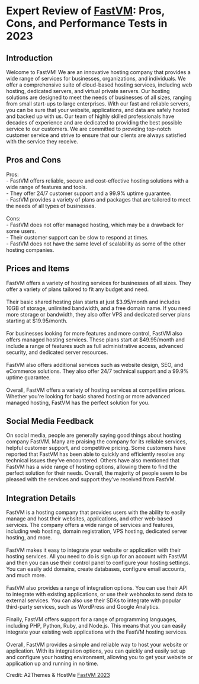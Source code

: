 <h1>Expert Review of <a href="https://a2themes.com/fastvm-reviews">FastVM</a>: Pros, Cons, and Performance Tests in 2023</h1>
<h2>Introduction</h2>
Welcome to FastVM! We are an innovative hosting company that provides a wide range of services for businesses, organizations, and individuals. We offer a comprehensive suite of cloud-based hosting services, including web hosting, dedicated servers, and virtual private servers. Our hosting solutions are designed to meet the needs of businesses of all sizes, ranging from small start-ups to large enterprises. With our fast and reliable servers, you can be sure that your website, applications, and data are safely hosted and backed up with us. Our team of highly skilled professionals have decades of experience and are dedicated to providing the best possible service to our customers. We are committed to providing top-notch customer service and strive to ensure that our clients are always satisfied with the service they receive.
<h2>Pros and Cons</h2>
Pros: <br>- FastVM offers reliable, secure and cost-effective hosting solutions with a wide range of features and tools.<br>- They offer 24/7 customer support and a 99.9% uptime guarantee.<br>- FastVM provides a variety of plans and packages that are tailored to meet the needs of all types of businesses.<br><br>Cons: <br>- FastVM does not offer managed hosting, which may be a drawback for some users.<br>- Their customer support can be slow to respond at times.<br>- FastVM does not have the same level of scalability as some of the other hosting companies.
<h2>Prices and Items</h2>
FastVM offers a variety of hosting services for businesses of all sizes. They offer a variety of plans tailored to fit any budget and need.<br><br>Their basic shared hosting plan starts at just $3.95/month and includes 10GB of storage, unlimited bandwidth, and a free domain name. If you need more storage or bandwidth, they also offer VPS and dedicated server plans starting at $19.95/month.<br><br>For businesses looking for more features and more control, FastVM also offers managed hosting services. These plans start at $49.95/month and include a range of features such as full administrative access, advanced security, and dedicated server resources.<br><br>FastVM also offers additional services such as website design, SEO, and eCommerce solutions. They also offer 24/7 technical support and a 99.9% uptime guarantee.<br><br>Overall, FastVM offers a variety of hosting services at competitive prices. Whether you're looking for basic shared hosting or more advanced managed hosting, FastVM has the perfect solution for you.
<h2>Social Media Feedback</h2>
On social media, people are generally saying good things about hosting company FastVM. Many are praising the company for its reliable services, helpful customer support, and competitive pricing. Some customers have reported that FastVM has been able to quickly and efficiently resolve any technical issues they’ve encountered. Others have also mentioned that FastVM has a wide range of hosting options, allowing them to find the perfect solution for their needs. Overall, the majority of people seem to be pleased with the services and support they’ve received from FastVM.
<h2>Integration Details</h2>
FastVM is a hosting company that provides users with the ability to easily manage and host their websites, applications, and other web-based services. The company offers a wide range of services and features, including web hosting, domain registration, VPS hosting, dedicated server hosting, and more.<br><br>FastVM makes it easy to integrate your website or application with their hosting services. All you need to do is sign up for an account with FastVM and then you can use their control panel to configure your hosting settings. You can easily add domains, create databases, configure email accounts, and much more.<br><br>FastVM also provides a range of integration options. You can use their API to integrate with existing applications, or use their webhooks to send data to external services. You can also use their SDKs to integrate with popular third-party services, such as WordPress and Google Analytics.<br><br>Finally, FastVM offers support for a range of programming languages, including PHP, Python, Ruby, and Node.js. This means that you can easily integrate your existing web applications with the FastVM hosting services.<br><br>Overall, FastVM provides a simple and reliable way to host your website or application. With its integration options, you can quickly and easily set up and configure your hosting environment, allowing you to get your website or application up and running in no time.
<p>Credit: A2Themes & HostMe <a href="https://a2themes.com/fastvm-reviews">FastVM 2023</a></p>